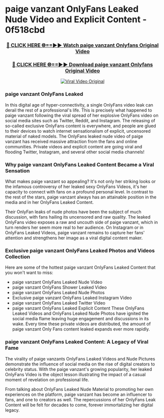 # paige vanzant OnlyFans Leaked Nude Video and Explicit Content - 0f518cbd

<div align="center">

### [🔴 CLICK HERE 🌐==►► Watch paige vanzant Onlyfans Original Video](https://aff.leakpic.com/?utm_medium=9dac6e3e92780789e695eb65dc45befdb20081c8&utm_campaign=Link_for_leakpic_com)

### [🔴 CLICK HERE 🌐==►► Download paige vanzant Onlyfans Original Video](https://aff.leakpic.com/?utm_medium=9dac6e3e92780789e695eb65dc45befdb20081c8&utm_campaign=Link_for_leakpic_com)

[![Viral Video Original](https://i.ibb.co.com/xMMVF88/686577567.gif)](https://aff.leakpic.com/?utm_medium=9dac6e3e92780789e695eb65dc45befdb20081c8&utm_campaign=Link_for_leakpic_com)

</div>

### paige vanzant OnlyFans Leaked
In this digital age of hyper-connectivity, a single OnlyFans video leak can derail the rest of a professional's life. This is precisely what happened to paige vanzant following the viral spread of her explosive OnlyFans video on social media sites such as Twitter, Reddit, and Instagram. The releasing of so-called exclusive OnlyFans content is everywhere, and people are glued to their devices to watch internet sensationalism of explicit, uncensored material of naked models. 
The OnlyFans leaked nude video of paige vanzant has received massive attraction from the fans and online communities. Private videos and explicit content are going viral and flooding Twitter, Instagram, and several other social media channels!

### Why paige vanzant OnlyFans Leaked Content Became a Viral Sensation
What makes paige vanzant so appealing? It's not only her striking looks or the infamous controversy of her leaked sexy OnlyFans Videos, it's her capacity to connect with fans on a profound personal level. In contrast to the rest of the stars, paige vanzant always has an attainable position in the media and in her OnlyFans Leaked Content.

Their OnlyFan leaks of nude photos have been the subject of much discussion, with fans hailing its uncensored and raw quality. The leaked OnlyFans video exposes a raw and uncouth side of paige vanzant, which in turn renders her seem more real to her audience. On Instagram or in OnlyFans Leaked Videos, paige vanzant remains to capture her fans' attention and strengthens her image as a viral digital content maker.

### Exclusive paige vanzant OnlyFans Leaked Photos and Videos Collection
Here are some of the hottest paige vanzant OnlyFans Leaked Content that you won't want to miss:
- paige vanzant OnlyFans Leaked Nude Video
- paige vanzant OnlyFans Shower Leaked Video
- paige vanzant OnlyFans Leaked Nude Photos
- Exclusive paige vanzant OnlyFans Leaked Instagram Video
- paige vanzant OnlyFans Leaked Twitter Video
- paige vanzant OnlyFans Leaked Explicit Content
These OnlyFans Leaked Videos and OnlyFans Leaked Nude Photos have ignited the social media flame leaving huge engagement and discussions in its wake. Every time these private videos are distributed, the amount of paige vanzant Only Fans content leaked expands ever more rapidly.

### paige vanzant OnlyFans Leaked Content: A Legacy of Viral Fame
The virality of paige vanzants OnlyFans Leaked Videos and Nude Pictures demonstrate the influence of social media on the rise of digital creators to celebrity status. With the paige vanzant's growing popularity, her leaked OnlyFans Video is the object lesson illustrating the impact of a casual moment of revelation on professional life.

From talking about OnlyFans Leaked Nude Material to promoting her own experiences on the platform, paige vanzant has become an influencer to fans, and one to creators as well. The repercussions of her OnlyFans Leak Content will be felt for decades to come, forever immortalizing her digital legacy.
